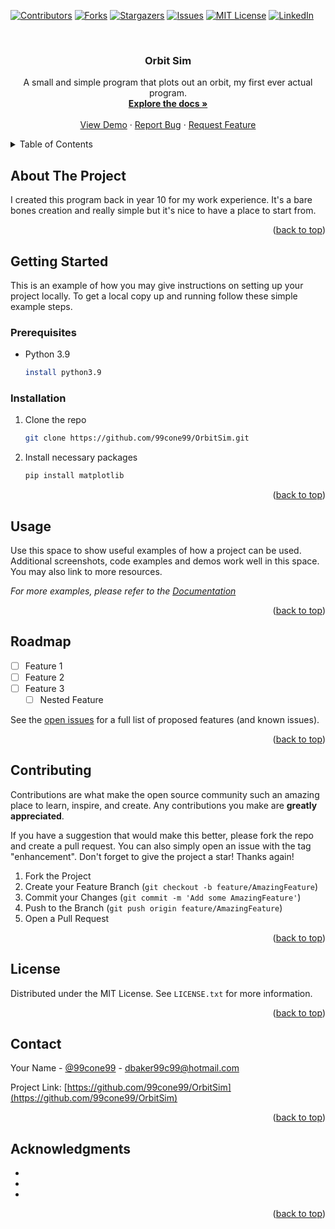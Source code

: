 <div id="top"></div>
<!--
*** Thanks for checking out the Best-README-Template. If you have a suggestion
*** that would make this better, please fork the repo and create a pull request
*** or simply open an issue with the tag "enhancement".
*** Don't forget to give the project a star!
*** Thanks again! Now go create something AMAZING! :D
-->



<!-- PROJECT SHIELDS -->
<!--
*** I'm using markdown "reference style" links for readability.
*** Reference links are enclosed in brackets [ ] instead of parentheses ( ).
*** See the bottom of this document for the declaration of the reference variables
*** for contributors-url, forks-url, etc. This is an optional, concise syntax you may use.
*** https://www.markdownguide.org/basic-syntax/#reference-style-links
-->
[![Contributors][contributors-shield]][contributors-url]
[![Forks][forks-shield]][forks-url]
[![Stargazers][stars-shield]][stars-url]
[![Issues][issues-shield]][issues-url]
[![MIT License][license-shield]][license-url]
[![LinkedIn][linkedin-shield]][linkedin-url]



<!-- PROJECT LOGO -->
<br />
<div align="center">
  

<h3 align="center">Orbit Sim</h3>

  <p align="center">
    A small and simple program that plots out an orbit, my first ever actual program.
    <br />
    <a href="https://github.com/99cone99/OrbitSim"><strong>Explore the docs »</strong></a>
    <br />
    <br />
    <a href="https://github.com/99cone99/OrbitSim">View Demo</a>
    ·
    <a href="https://github.com/99cone99/OrbitSim/issues">Report Bug</a>
    ·
    <a href="https://github.com/99cone99/OrbitSim/issues">Request Feature</a>
  </p>
</div>



<!-- TABLE OF CONTENTS -->
<details>
  <summary>Table of Contents</summary>
  <ol>
    <li>
      <a href="#about-the-project">About The Project</a>
      <ul>
        <li><a href="#built-with">Built With</a></li>
      </ul>
    </li>
    <li>
      <a href="#getting-started">Getting Started</a>
      <ul>
        <li><a href="#prerequisites">Prerequisites</a></li>
        <li><a href="#installation">Installation</a></li>
      </ul>
    </li>
    <li><a href="#usage">Usage</a></li>
    <li><a href="#roadmap">Roadmap</a></li>
    <li><a href="#contributing">Contributing</a></li>
    <li><a href="#license">License</a></li>
    <li><a href="#contact">Contact</a></li>
    <li><a href="#acknowledgments">Acknowledgments</a></li>
  </ol>
</details>



<!-- ABOUT THE PROJECT -->
## About The Project

I created this program back in year 10 for my work experience. It's a bare bones creation and really simple but it's nice to have a place to start from.

<p align="right">(<a href="#top">back to top</a>)</p>



<!-- GETTING STARTED -->
## Getting Started

This is an example of how you may give instructions on setting up your project locally.
To get a local copy up and running follow these simple example steps.

### Prerequisites


* Python 3.9
  ```sh
  install python3.9
  ```

### Installation

1. Clone the repo
   ```sh
   git clone https://github.com/99cone99/OrbitSim.git
   ```
2. Install necessary packages
   ```sh
   pip install matplotlib
   ```

<p align="right">(<a href="#top">back to top</a>)</p>



<!-- USAGE EXAMPLES -->
## Usage

Use this space to show useful examples of how a project can be used. Additional screenshots, code examples and demos work well in this space. You may also link to more resources.

_For more examples, please refer to the [Documentation](https://example.com)_

<p align="right">(<a href="#top">back to top</a>)</p>



<!-- ROADMAP -->
## Roadmap

- [ ] Feature 1
- [ ] Feature 2
- [ ] Feature 3
    - [ ] Nested Feature

See the [open issues](https://github.com/99cone99/OrbitSim/issues) for a full list of proposed features (and known issues).

<p align="right">(<a href="#top">back to top</a>)</p>



<!-- CONTRIBUTING -->
## Contributing

Contributions are what make the open source community such an amazing place to learn, inspire, and create. Any contributions you make are **greatly appreciated**.

If you have a suggestion that would make this better, please fork the repo and create a pull request. You can also simply open an issue with the tag "enhancement".
Don't forget to give the project a star! Thanks again!

1. Fork the Project
2. Create your Feature Branch (`git checkout -b feature/AmazingFeature`)
3. Commit your Changes (`git commit -m 'Add some AmazingFeature'`)
4. Push to the Branch (`git push origin feature/AmazingFeature`)
5. Open a Pull Request

<p align="right">(<a href="#top">back to top</a>)</p>



<!-- LICENSE -->
## License

Distributed under the MIT License. See `LICENSE.txt` for more information.

<p align="right">(<a href="#top">back to top</a>)</p>



<!-- CONTACT -->
## Contact

Your Name - [@99cone99](https://twitter.com/99cone99) - dbaker99c99@hotmail.com

Project Link: [https://github.com/99cone99/OrbitSim](https://github.com/99cone99/OrbitSim)

<p align="right">(<a href="#top">back to top</a>)</p>



<!-- ACKNOWLEDGMENTS -->
## Acknowledgments

* []()
* []()
* []()

<p align="right">(<a href="#top">back to top</a>)</p>



<!-- MARKDOWN LINKS & IMAGES -->
<!-- https://www.markdownguide.org/basic-syntax/#reference-style-links -->
[contributors-shield]: https://img.shields.io/github/contributors/99cone99/OrbitSim.svg?style=for-the-badge
[contributors-url]: https://github.com/99cone99/OrbitSim/graphs/contributors
[forks-shield]: https://img.shields.io/github/forks/99cone99/OrbitSim.svg?style=for-the-badge
[forks-url]: https://github.com/99cone99/OrbitSim/network/members
[stars-shield]: https://img.shields.io/github/stars/99cone99/OrbitSim.svg?style=for-the-badge
[stars-url]: https://github.com/99cone99/OrbitSim/stargazers
[issues-shield]: https://img.shields.io/github/issues/99cone99/OrbitSim.svg?style=for-the-badge
[issues-url]: https://github.com/99cone99/OrbitSim/issues
[license-shield]: https://img.shields.io/github/license/99cone99/OrbitSim.svg?style=for-the-badge
[license-url]: https://github.com/99cone99/OrbitSim/blob/master/LICENSE.txt
[linkedin-shield]: https://img.shields.io/badge/-LinkedIn-black.svg?style=for-the-badge&logo=linkedin&colorB=555
[linkedin-url]: https://linkedin.com/in/99cone99
[product-screenshot]: images/screenshot.png

